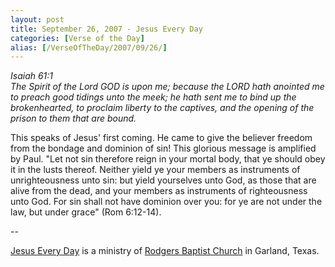 ```yaml
---
layout: post
title: September 26, 2007 - Jesus Every Day
categories: [Verse of the Day]
alias: [/VerseOfTheDay/2007/09/26/]
---
```


_Isaiah 61:1  
The Spirit of the Lord GOD is upon me; because the LORD hath
anointed me to preach good tidings unto the meek; he hath sent me to
bind up the brokenhearted, to proclaim liberty to the captives, and
the opening of the prison to them that are bound._

This speaks of Jesus' first coming. He came to give the believer
freedom from the bondage and dominion of sin! This glorious message
is amplified by Paul. "Let not sin therefore reign in your mortal
body, that ye should obey it in the lusts thereof. Neither yield ye
your members as instruments of unrighteousness unto sin: but yield
yourselves unto God, as those that are alive from the dead, and your
members as instruments of righteousness unto God. For sin shall not
have dominion over you: for ye are not under the law, but under
grace" (Rom 6:12-14).

 --

<a href=http://jesuseveryday.net>Jesus Every Day</a> is a ministry of <a href=http://rodgersbaptist.net>Rodgers Baptist Church</a> in Garland, Texas.
